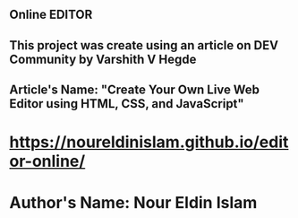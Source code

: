 ## Online EDITOR
## This project was create using an article on DEV Community by Varshith V Hegde
## Article's Name: "Create Your Own Live Web Editor using HTML, CSS, and JavaScript"

# https://noureldinislam.github.io/editor-online/

# Author's Name: Nour Eldin Islam